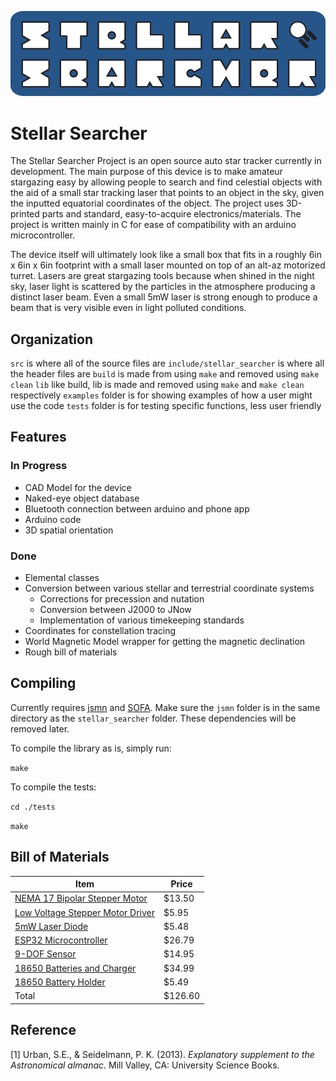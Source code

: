 ![dis my logo](logos/stellar_searcher_logo_large.png?raw=true "stellar_searcher_logo")


# Stellar Searcher

The Stellar Searcher Project is an open source auto star tracker currently in development. The main purpose of this device is to make amateur stargazing easy by allowing people to search and find celestial objects with the aid of a small star tracking laser that points to an object in the sky, given the inputted equatorial coordinates of the object. The project uses 3D-printed parts and standard, easy-to-acquire electronics/materials. The project is written mainly in C for ease of compatibility with an arduino microcontroller.

The device itself will ultimately look like a small box that fits in a roughly 6in x 6in x 6in footprint with a small laser mounted on top of an alt-az motorized turret. Lasers are great stargazing tools because when shined in the night sky, laser light is scattered by the particles in the atmosphere producing a distinct laser beam. Even a small 5mW laser is strong enough to produce a beam that is very visible even in light polluted conditions.

## Organization
```src``` is where all of the source files are
```include/stellar_searcher``` is where all the header files are
```build``` is made from using ` make ` and removed using ` make clean `
```lib``` like build, lib is made and removed using ` make ` and ` make clean ` respectively
```examples``` folder is for showing examples of how a user might use the code
```tests``` folder is for testing specific functions, less user friendly

## Features
### In Progress
* CAD Model for the device
* Naked-eye object database
* Bluetooth connection between arduino and phone app
* Arduino code
* 3D spatial orientation
### Done
* Elemental classes
* Conversion between various stellar and terrestrial coordinate systems
	* Corrections for precession and nutation
	* Conversion between J2000 to JNow
	* Implementation of various timekeeping standards
* Coordinates for constellation tracing
* World Magnetic Model wrapper for getting the magnetic declination
* Rough bill of materials

## Compiling
Currently requires [jsmn](https://github.com/zserge/jsmn) and [SOFA](http://www.iausofa.org/current_C.html#Downloads). Make sure the ` jsmn ` folder is in the same directory as the ` stellar_searcher ` folder. These dependencies will be removed later.

To compile the library as is, simply run:

``` make ```

To compile the tests:

``` cd ./tests ```

``` make ```
## Bill of Materials
| Item | Price | 
| --- | --- |
| [NEMA 17 Bipolar Stepper Motor](https://www.amazon.com/Short-Bipolar-Motor-18-4oz-13Ncm/dp/B00PNEQ79Q/ref=sr_1_2?ie=UTF8&qid=1540856145&sr=8-2&keywords=short+body+stepper+motor) | $13.50 |
| [Low Voltage Stepper Motor Driver](https://www.pololu.com/product/2134*) | $5.95 | 
| [5mW Laser Diode](https://www.amazon.com/DTOL-Laser-Diode-Module-650nm/dp/B00R73MC1S/ref=sr_1_5?ie=UTF8&qid=1540856438&sr=8-5&keywords=laser+diode) | $5.48 |
| [ESP32 Microcontroller](https://www.amazon.com/HiLetgo-ESP-WROOM-32-Development-Microcontroller-Integrated/dp/B0718T232Z/ref=sr_1_1_sspa?keywords=arduino+bluetooth&qid=1563425500&s=gateway&sr=8-1-spons&psc=1*) | $26.79 |
| [9-DOF Sensor](https://www.adafruit.com/product/3463) | $14.95 |
| [18650 Batteries and Charger](https://www.amazon.com/Nitecore-D4-Rechargeable-EdisonBright-rechargeable/dp/B00RW3J8CE/ref=sr_1_14?ie=UTF8&qid=1540858083&sr=8-14&keywords=18650+battery+and+charger) | $34.99 |
| [18650 Battery Holder](https://www.amazon.com/Battery-Holder-1-Slot-Storage-4-Pack/dp/B07D1GLQBX/ref=sr_1_5?ie=UTF8&qid=1540858156&sr=8-5&keywords=18650+battery+holder) | $5.49 |
| Total | $126.60 |

## Reference
[1] Urban, S.E., & Seidelmann, P. K. (2013). *Explanatory supplement to the Astronomical almanac*. Mill Valley, CA: University Science Books.

